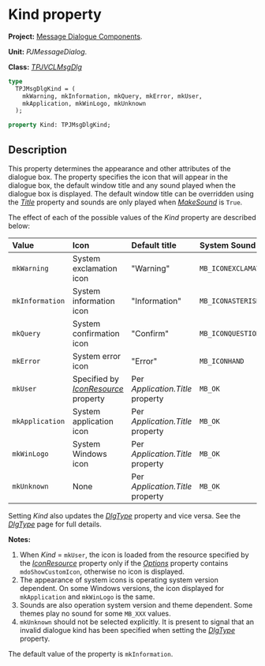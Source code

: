 # Kind property

**Project:** [Message Dialogue Components](../API.md).

**Unit:** _PJMessageDialog_.

**Class:** _[TPJVCLMsgDlg](./TPJVCLMsgDlg.md)_

```pascal
type
  TPJMsgDlgKind = (
    mkWarning, mkInformation, mkQuery, mkError, mkUser,
    mkApplication, mkWinLogo, mkUnknown
  );

property Kind: TPJMsgDlgKind;
```

## Description

This property determines the appearance and other attributes of the dialogue box. The property specifies the icon that will appear in the dialogue box, the default window title and any sound played when the dialogue box is displayed. The default window title can be overridden using the _[Title](./TPJVCLMsgDlg-Title.md)_ property and sounds are only played when _[MakeSound](./TPJVCLMsgDlg-MakeSound.md)_ is `True`.

The effect of each of the possible values of the _Kind_ property are described below:

| Value | Icon | Default title | System Sound |
|:------|:-----|:--------------|:-------------|
| `mkWarning` | System exclamation icon | "Warning" | `MB_ICONEXCLAMATION` |
| `mkInformation` | System information icon | "Information" | `MB_ICONASTERISK` |
| `mkQuery` | System confirmation icon | "Confirm" | `MB_ICONQUESTION` |
| `mkError` | System error icon | "Error" | `MB_ICONHAND` |
| `mkUser` | Specified by _[IconResource](./TPJVCLMsgDlg-IconResource.md)_ property | Per _Application.Title_ property | `MB_OK` |
| `mkApplication` | System application icon | Per _Application.Title_ property | `MB_OK` |
| `mkWinLogo` | System Windows icon | Per _Application.Title_ property | `MB_OK` |
| `mkUnknown` | None | Per _Application.Title_ property | `MB_OK` |

Setting _Kind_ also updates the _[DlgType](./TPJVCLMsgDlg-DlgType.md)_ property and vice versa. See the _[DlgType](./TPJVCLMsgDlg-DlgType.md)_ page for full details.

**Notes:**

  1. When _Kind_ = `mkUser`, the icon is loaded from the resource specified by the _[IconResource](./TPJVCLMsgDlg-IconResource.md)_ property only if the _[Options](./TPJVCLMsgDlg-Options.md)_ property contains `mdoShowCustomIcon`, otherwise no icon is displayed.
  2. The appearance of system icons is operating system version dependent. On some Windows versions, the icon displayed for `mkApplication` and `mkWinLogo` is the same.
  3. Sounds are also operation system version and theme dependent. Some themes play no sound for some `MB_XXX` values.
  4. `mkUnknown` should not be selected explicitly. It is present to signal that an invalid dialogue kind has been specified when setting the _[DlgType](./TPJVCLMsgDlg-DlgType.md)_ property.

The default value of the property is `mkInformation`.
